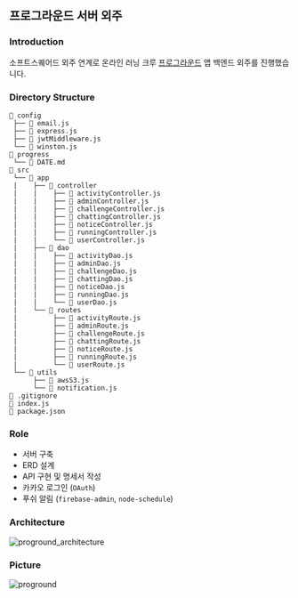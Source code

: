 ## 프로그라운드 서버 외주
### Introduction
소프트스퀘어드 외주 연계로 온라인 러닝 크루 [프로그라운드](https://proground.co.kr/) 앱 백엔드 외주를 진행했습니다.

### Directory Structure
```
📂 config
 ├── 📄 email.js
 ├── 📄 express.js
 ├── 📄 jwtMiddleware.js
 └── 📄 winston.js
📂 progress
 └── 📄 DATE.md
📂 src
 └── 📂 app
 |    ├── 📂 controller
 |    |    ├── 📄 activityController.js
 |    |    ├── 📄 adminController.js
 |    |    ├── 📄 challengeController.js
 |    |    ├── 📄 chattingController.js
 |    |    ├── 📄 noticeController.js
 |    |    ├── 📄 runningController.js
 |    |    └── 📄 userController.js
 |    ├── 📂 dao
 |    |    ├── 📄 activityDao.js
 |    |    ├── 📄 adminDao.js
 |    |    ├── 📄 challengeDao.js
 |    |    ├── 📄 chattingDao.js
 |    |    ├── 📄 noticeDao.js
 |    |    ├── 📄 runningDao.js
 |    |    └── 📄 userDao.js
 |    └── 📂 routes
 |         ├── 📄 activityRoute.js
 |         ├── 📄 adminRoute.js
 |         ├── 📄 challengeRoute.js
 |         ├── 📄 chattingRoute.js
 |         ├── 📄 noticeRoute.js
 |         ├── 📄 runningRoute.js
 |         └── 📄 userRoute.js
 └── 📂 utils
      ├── 📄 awsS3.js
      └── 📄 notification.js
📄 .gitignore
📄 index.js
📄 package.json
```

### Role
- 서버 구축
- ERD 설계
- API 구현 및 명세서 작성
- 카카오 로그인 (`OAuth`)
- 푸쉬 알림 (`firebase-admin`, `node-schedule`)

### Architecture
![proground_architecture](https://user-images.githubusercontent.com/46131688/115106916-a2d02380-9fa2-11eb-895a-04f684954319.png)

### Picture
![proground](https://user-images.githubusercontent.com/46131688/115106922-abc0f500-9fa2-11eb-814e-6d25c5bc6e53.PNG)

